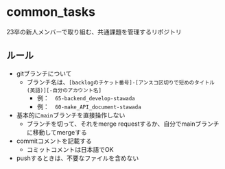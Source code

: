 # common_tasks
23卒の新人メンバーで取り組む、共通課題を管理するリポジトリ

## ルール
* gitブランチについて
    + ブランチ名は、`[backlogのチケット番号]-[アンスコ区切りで短めのタイトル(英語)][-自分のアカウント名]`
        - 例：　`65-backend_develop-stawada`
        - 例：　`60-make_API_document-stawada`
* 基本的に`main`ブランチを直接操作しない
    + ブランチを切って、それをmerge requestするか、自分でmainブランチに移動してmergeする
* commitコメントを記載する
    + コミットコメントは日本語でOK
* pushするときは、不要なファイルを含めない